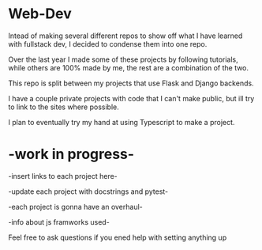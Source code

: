 # Web-Dev
Intead of making several different repos to show off what I have learned with fullstack dev, I decided to condense them into one repo.

Over the last year I made some of these projects by following tutorials, while others are 100% made by me, the rest are a combination of the two.

This repo is split between my projects that use Flask and Django backends. 


I have a couple private projects with code that I can't make public, but ill try to link to the sites where possible.


I plan to eventually try my hand at using Typescript to make a project.


# -work in progress- 
-insert links to each project here-

-update each project with docstrings and pytest-

-each project is gonna have an overhaul- 


-info about js framworks used-


Feel free to ask questions if you ened help with setting anything up

